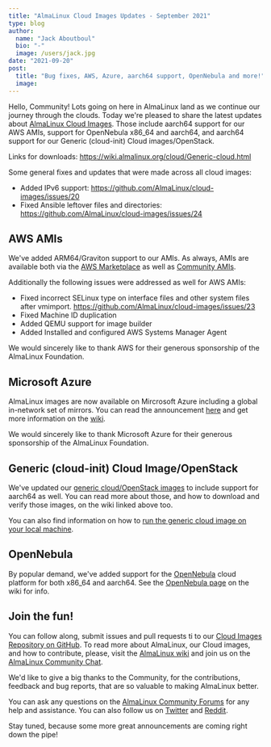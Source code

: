```yaml
---
title: "AlmaLinux Cloud Images Updates - September 2021"
type: blog
author:
  name: "Jack Aboutboul"
  bio: "-"
  image: /users/jack.jpg
date: "2021-09-20"
post:
  title: "Bug fixes, AWS, Azure, aarch64 support, OpenNebula and more!"
  image:
---
```


Hello, Community! Lots going on here in AlmaLinux land as we continue our journey through the clouds. Today we're pleased to share the latest updates about [AlmaLinux Cloud Images](https://github.com/AlmaLinux/cloud-images). Those include aarch64 support for our AWS AMIs, support for OpenNebula x86_64 and aarch64, and aarch64 support for our Generic (cloud-init) Cloud images/OpenStack.

Links for downloads: https://wiki.almalinux.org/cloud/Generic-cloud.html

Some general fixes and updates that were made across all cloud images:

- Added IPv6 support: https://github.com/AlmaLinux/cloud-images/issues/20
- Fixed Ansible leftover files and directories: https://github.com/AlmaLinux/cloud-images/issues/24

## AWS AMIs

We've added ARM64/Graviton support to our AMIs. As always, AMIs are available both via the [AWS Marketplace](https://aws.amazon.com/marketplace/pp/prodview-zgsymdwitnxmm) as well as [Community AMIs](https://wiki.almalinux.org/cloud/AWS.html#community-amis).

Additionally the following issues were addressed as well for AWS AMIs:

- Fixed incorrect SELinux type on interface files and other system files after vmimport. https://github.com/AlmaLinux/cloud-images/issues/23
- Fixed Machine ID duplication
- Added QEMU support for image builder
- Added Installed and configured AWS Systems Manager Agent

We would sincerely like to thank AWS for their generous sponsorship of the AlmaLinux Foundation.

## Microsoft Azure

AlmaLinux images are now available on Mircrosoft Azure including a global in-network set of mirrors. You can read the announcement [here](/blog/almalinux-now-available-on-microsoft-azure-azure-sponsors-almalinux/) and get more information on the [wiki](https://wiki.almalinux.org/cloud/Azure.html).

We would sincerely like to thank Microsoft Azure for their generous sponsorship of the AlmaLinux Foundation.

## Generic (cloud-init) Cloud Image/OpenStack

We've updated our [generic cloud/OpenStack images](https://wiki.almalinux.org/cloud/Generic-cloud.html) to include support for aarch64 as well. You can read more about those, and how to download and verify those images, on the wiki linked above too.

You can also find information on how to [run the generic cloud image on your local machine](https://wiki.almalinux.org/cloud/Generic-cloud-on-local.html).

## OpenNebula

By popular demand, we've added support for the [OpenNebula](https://opennebula.io/) cloud platform for both x86_64 and aarch64. See the [OpenNebula page](https://wiki.almalinux.org/cloud/OpenNebula.html) on the wiki for info.

## Join the fun!

You can follow along, submit issues and pull requests ti to our [Cloud Images Repository on GitHub](https://github.com/AlmaLinux/cloud-images). To read more about AlmaLinux, our Cloud images, and how to contribute, please, visit the [AlmaLinux wiki](https://wiki.almalinux.org/) and join us on the [AlmaLinux Community Chat](https://chat.almalinux.org/).

We'd like to give a big thanks to the Community, for the contributions, feedback and bug reports, that are so valuable to making AlmaLinux better.

You can ask any questions on the [AlmaLinux Community Forums](https://forums.almalinux.org/) for any help and assistance. You can also follow us on [Twitter](https://twitter.com/almalinux) and [Reddit](https://reddit.com/r/AlmaLinux).

Stay tuned, because some more great announcements are coming right down the pipe!
